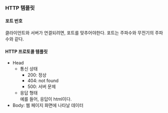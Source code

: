 ### HTTP 템플릿
#### 포트 번호
클라이언트와 서버가 연결되려면, 포트를 맞추어야한다. 포트는 주파수와 무전기의 주파수와 같다.  
#### HTTP 프로토콜 템플릿
- Head
    - 통신 상태  
        - 200: 정상
        - 404: not found
        - 500: 서버 문제
    - 응답 형태  
    예를 들어, 응답이 html이다.
- Body: 웹 페이지 화면에 나타날 데이터